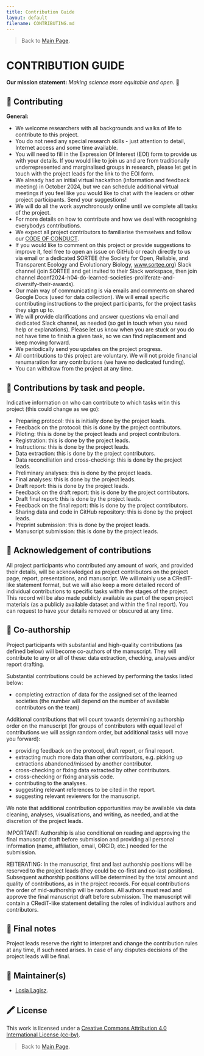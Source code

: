 ```yaml
---
title: Contribution Guide
layout: default
filename: CONTRIBUTING.md
--- 
```


> Back to [Main Page](/README.md).    


# CONTRIBUTION GUIDE    


**Our mission statement:** *Making science more equitable and open.* 🌟  


## 💛  Contributing 
   
**General:**
- We welcome researchers with all backgrounds and walks of life to contribute to this project.   
- You do not need any special research skills - just attention to detail, Internet access and some time available.   
- You will need to fill in the Expression Of Interest (EOI) form to provide us with your details. If you would like to join us and are from traditionally underrepresented and marginalised groups in research, please let get in touch with the project leads for the link to the EOI form.   
- We already had an initial virtual hackathon (information and feedback meeting) in October 2024, but we can schedule additional virtual meetings if you feel like you would like to chat with the leaders or other project participants. Send your suggestions!  
- We will do all the work asynchronously online until we complete all tasks of the project.    
- For more details on how to contribute and how we deal with recognising everybodys contributions.  
- We expect all project contributors to familiarise themselves and follow our [CODE OF CONDUCT](/CODE_OF_CONDUCT.md).   
- If you would like to comment on this project or provide suggestions to improve it, feel free to open an issue on GitHub or reach directly to us via email or a dedicated SORTEE (the Society for Open, Reliable, and Transparent Ecology and Evolutionary Biology, www.sortee.org) Slack channel (join SORTEE and get invited to their Slack workspace, then join channel #conf2024-h04-do-learned-societies-proliferate-and-diversify-their-awards).
- Our main way of communicating is via emails and comments on shared Google Docs (used for data collection). We will email specific contributing instructions to the project participants, for the project tasks they sign up to.
- We will provide clarifications and answer questions via email and dedicated Slack channel, as needed (so get in touch when you need help or explanations). Please let us know when you are stuck or you do not have time to finish a given task, so we can find replacement and keep moving forward. 
- We periodically send you updates on the project progress. 
- All contributions to this project are voluntary. We will not proide financial renumaration for any contributions (we have no dedicated funding).
- You can withdraw from the project at any time.        

## 🧱  Contributions by task and people.   

Indicative information on who can contribute to which tasks witin this project (this could change as we go):  

- Preparing protocol: this is initially done by the project leads.
- Feedback on the protocol: this is done by the project contributors.
- Piloting: this is done by the project leads and project contributors.   
- Registration: this is done by the project leads. 
- Instructions: this is done by the project leads. 
- Data extraction:  this is done by the project contributors.         
- Data reconciliation and cross-checking: this is done by the project leads.    
- Preliminary analyses: this is done by the project leads.         
- Final analyses: this is done by the project leads.    
- Draft report: this is done by the project leads.   
- Feedback on the draft report:  this is done by the project contributors.
- Draft final report: this is done by the project leads.  
- Feedback on the final report:  this is done by the project contributors.  
- Sharing data and code in GitHub repository: this is done by the project leads.   
- Preprint submission: this is done by the project leads.    
- Manuscript submission: this is done by the project leads.      

## 💝  Acknowledgement of contributions   
All project participants who contributed any amount of work, and provided their details, will be acknowledged as project contributors on the project page, report, presentations, and manuscript. We will mainly use a CRediT-like statement format, but we will also keep a more detailed record of individual contributions to specific tasks within the stages of the project. This record will be also made publicly available as part of the open project materials (as a publicly available dataset and  within the final report). You can request to have your details removed or obscured at any time.    

## 📄 Co-authorship  
Project participants with substantial and high-quality contributions (as defined below) will become co-authors of the manuscript. They will contribute to any or all of these: data extraction, checking, analyses and/or report drafting.   

Substantial contributions could be achieved by performing the tasks listed below:  
- completing extraction of data for the assigned set of the learned societies (the number will depend on the number of available contributors on the team)     
 
Additional contributions that will count towards determining authorship order on the manuscript (for groups of contributors with equal level of contributions we will assign random order, but additional tasks will move you forward):    

- providing feedback on the protocol, draft report, or final report.    
- extracting much more data than other contributors, e.g. picking up extractions abandoned/missed by another contributor.  
- cross-checking or fixing data extracted by other contributors.  
- cross-checking or fixing analysis code.  
- contributing to the analyses.  
- suggesting relevant references to be cited in the report.  
- suggesting relevant reviewers for the manuscript.  

We note that additional contribution opportunities may be available via data cleaning, analyses, visualisations, and writing, as needed, and at the discretion of the project leads.   

IMPORTANT: Authorship is also conditional on reading and approving the final manuscript draft before submission and providing all personal information (name, affiliation, email, ORCID, etc.) needed for the submission.     


REITERATING: In the manuscript, first and last authorship positions will be reserved to the project leads (they could be co-first and co-last positions). Subsequent authorship positions will be determined by the total amount and quality of contributions, as in the project records. For equal contributions the order of mid-authorship will be random. All authors must read and approve the final manuscript draft before submission. The manuscript will contain a CRediT-like statement detailing the roles of individual authors and contributors.   


## 📍 Final notes   
Project leads reserve the right to interpret and change the contribution rules at any time, if such need arises. In case of any disputes decisions of the project leads will be final.    

## 🔧  Maintainer(s)
* [Losia Lagisz](https://github.com/mlagisz).   

## 🖍️  License 
This work is licensed under a [Creative Commons Attribution 4.0 International License (cc-by)](/LICENSE.md).   


> Back to [Main Page](/README.md).  
